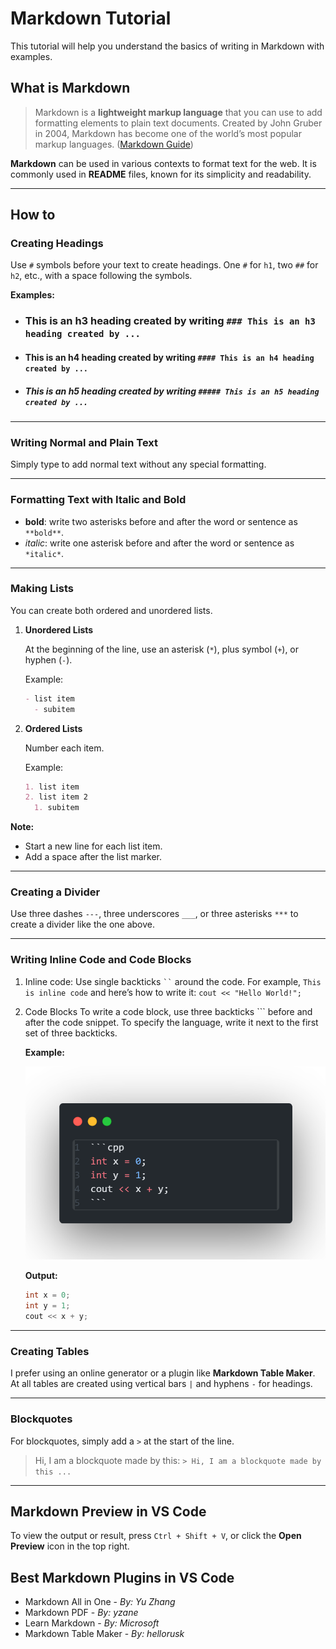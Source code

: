 # Markdown Tutorial

This tutorial will help you understand the basics of writing in Markdown with examples.

## What is Markdown

> Markdown is a **lightweight markup language** that you can use to add formatting elements to plain text documents. Created by John Gruber in 2004, Markdown has become one of the world’s most popular markup languages.
> ([Markdown Guide](https://www.markdownguide.org/getting-started/))

**Markdown** can be used in various contexts to format text for the web. It is commonly used in **README** files, known for its simplicity and readability.

---

## How to

### Creating Headings

Use `#` symbols before your text to create headings. One `#` for `h1`, two `##` for `h2`, etc., with a space following the symbols.

**Examples:**
- ### This is an h3 heading created by writing `### This is an h3 heading created by ...`
- #### This is an h4 heading created by writing `#### This is an h4 heading created by ...`
- ##### This is an h5 heading created by writing `##### This is an h5 heading created by ...`

---

### Writing Normal and Plain Text

Simply type to add normal text without any special formatting.

---

### Formatting Text with Italic and Bold

- **bold**: write two asterisks before and after the word or sentence as `**bold**`.
- *italic*: write one asterisk before and after the word or sentence as `*italic*`.

---

### Making Lists

You can create both ordered and unordered lists.

1. **Unordered Lists**

    At the beginning of the line, use an asterisk (`*`), plus symbol (`+`), or hyphen (`-`).
    
    Example:
    
    ```markdown
    - list item
      - subitem
    ```

2. **Ordered Lists**

    Number each item.
    
    Example:
    
    ```markdown
    1. list item
    2. list item 2
      1. subitem
    ```

**Note:**

- Start a new line for each list item.
- Add a space after the list marker.

---

### Creating a Divider

Use three dashes `---`, three underscores `___`, or three asterisks `***` to create a divider like the one above.

---

### Writing Inline Code and Code Blocks

1. Inline code:
   Use single backticks ` `` ` around the code. For example, `This is inline code` and here’s how to write it: ``cout << "Hello World!";``

2. Code Blocks
   To write a code block, use three backticks ``` before and after the code snippet. To specify the language, write it next to the first set of three backticks.

   **Example:**

   ![Code Block Example](./assets/codeblock.png)

   **Output:**

   ```cpp
   int x = 0;
   int y = 1;
   cout << x + y;
   ```

---

### Creating Tables

I prefer using an online generator or a plugin like **Markdown Table Maker**. At all tables are created using vertical bars `|` and hyphens `-` for headings.

---

### Blockquotes

For blockquotes, simply add a `>` at the start of the line.

> Hi, I am a blockquote made by this:
> `> Hi, I am a blockquote made by this ...`

---

## Markdown Preview in VS Code

To view the output or result, press `Ctrl + Shift + V`, or click the **Open Preview** icon in the top right.

## Best Markdown Plugins in VS Code

- Markdown All in One - *By: Yu Zhang*
- Markdown PDF - *By: yzane*
- Learn Markdown - *By: Microsoft*
- Markdown Table Maker - *By: hellorusk*